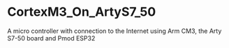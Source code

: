 # CortexM3_On_ArtyS7_50
A micro controller with connection to the Internet using Arm CM3, the Arty S7-50 board and Pmod ESP32
